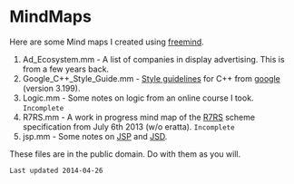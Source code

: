 # MindMaps

Here are some Mind maps I created using [freemind](http://freemind.sourceforge.net/wiki/index.php/Main_Page).

1. Ad_Ecosystem.mm - A list of companies in display advertising. This is from a few years back.
2. Google_C++_Style_Guide.mm - [Style guidelines](http://google-styleguide.googlecode.com/svn/trunk/cppguide.xml) for C++ from [google](http://www.google.com) (version 3.199).
3. Logic.mm - Some notes on logic from an online course I took. `Incomplete`
4. R7RS.mm - A work in progress mind map of the [R7RS](http://trac.sacrideo.us/wg/raw-attachment/wiki/WikiStart/r8rs.pdf) scheme specification from July 6th 2013 (w/o eratta). `Incomplete`
5. jsp.mm - Some notes on [JSP](http://en.wikipedia.org/wiki/Jackson_structured_programming) and [JSD](http://en.wikipedia.org/wiki/Jackson_system_development).

These files are in the public domain. Do with them as you will.

`Last updated 2014-04-26`
